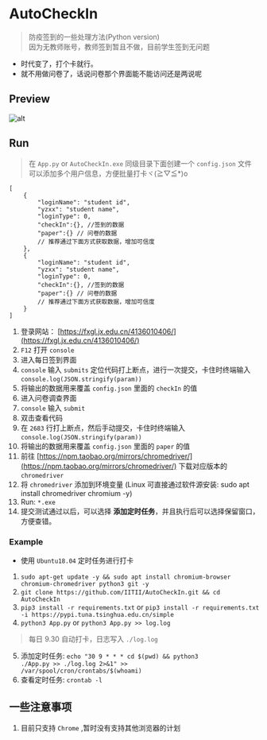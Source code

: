 # AutoCheckIn
> 防疫签到的一些处理方法(Python version)  
> 因为无教师账号，教师签到暂且不做，目前学生签到无问题  

* 时代变了，打个卡就行。
* 就不用做问卷了，话说问卷那个界面能不能访问还是两说呢

## Preview
![alt](./resources/img/preview.png)

## Run
> 在 `App.py` or `AutoCheckIn.exe` 同级目录下面创建一个 `config.json` 文件  
> 可以添加多个用户信息，方便批量打卡ヾ(≧▽≦*)o  

```json5
[
    {
        "loginName": "student id",
        "yzxx": "student name",
        "loginType": 0,
        "checkIn":{}, //签到的数据
        "paper":{} // 问卷的数据
        // 推荐通过下面方式获取数据，增加可信度
    },
    {
        "loginName": "student id",
        "yzxx": "student name",
        "loginType": 0,
        "checkIn":{}, //签到的数据
        "paper":{} // 问卷的数据
        // 推荐通过下面方式获取数据，增加可信度
    }
]
```

1. 登录网站： [https://fxgl.jx.edu.cn/4136010406/](https://fxgl.jx.edu.cn/4136010406/)
2. `F12` 打开 `console`
3. 进入每日签到界面
4. `console` 输入 `submits` 定位代码打上断点，进行一次提交，卡住时终端输入 `console.log(JSON.stringify(param))`
5. 将输出的数据用来覆盖 `config.json` 里面的 `checkIn` 的值
6. 进入问卷调查界面
7. `console` 输入 `submit`
8. 双击查看代码
9. 在 `2683` 行打上断点，然后手动提交，卡住时终端输入 `console.log(JSON.stringify(param))`
10. 将输出的数据用来覆盖 `config.json` 里面的 `paper` 的值
11. 前往 [https://npm.taobao.org/mirrors/chromedriver/](https://npm.taobao.org/mirrors/chromedriver/) 下载对应版本的 `chromedriver`
12. 将 `chromedriver` 添加到环境变量 (Linux 可直接通过软件源安装: sudo apt install chromedriver chromium -y)
13. Run: `*.exe`
15. 提交测试通过以后，可以选择 **添加定时任务**，并且执行后可以选择保留窗口，方便查错。

### Example
* 使用 `Ubuntu18.04` 定时任务进行打卡

1. `sudo apt-get update -y && sudo apt install chromium-browser chromium-chromedriver python3 git -y`
2. `git clone https://github.com/IITII/AutoCheckIn.git && cd AutoCheckIn`
3. `pip3 install -r requirements.txt` or `pip3 install -r requirements.txt -i https://pypi.tuna.tsinghua.edu.cn/simple`
4. `python3 App.py` or `python3 App.py >> log.log`
> 每日 9.30 自动打卡，日志写入 `./log.log`  
5. 添加定时任务: <code>echo "30 9 * * * cd \$(pwd) && python3 ./App.py >> ./log.log 2>&1" >> /var/spool/cron/crontabs/\$(whoami)</code>
6. 查看定时任务: `crontab -l`

## 一些注意事项
1. 目前只支持 `Chrome` ,暂时没有支持其他浏览器的计划
